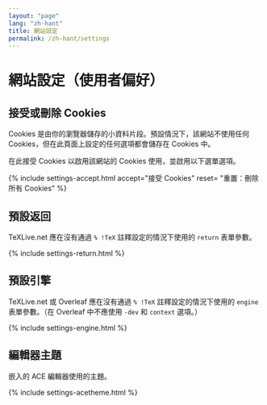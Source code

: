 ```yaml
---
layout: "page"
lang: "zh-hant"
title: 網站設定
permalink: /zh-hant/settings
---
```

# 網站設定（使用者偏好）

## 接受或刪除 Cookies

Cookies 是由你的瀏覽器儲存的小資料片段。預設情況下，該網站不使用任何 Cookies，但在此頁面上設定的任何選項都會儲存在 Cookies 中。

在此接受 Cookies 以啟用該網站的 Cookies 使用，並啟用以下選單選項。

{% include settings-accept.html 
   accept="接受 Cookies"
   reset= "重置：刪除所有 Cookies"
%}

## 預設返回
TeXLive.net 應在沒有通過 `% !TeX` 註釋設定的情況下使用的 `return` 表單參數。

{% include settings-return.html %}

## 預設引擎
TeXLive.net 或 Overleaf 應在沒有通過 `% !TeX` 註釋設定的情況下使用的 `engine` 表單參數。（在 Overleaf 中不應使用 `-dev` 和 `context` 選項。）

{% include settings-engine.html %}

## 編輯器主題
嵌入的 ACE 編輯器使用的主題。

{% include settings-acetheme.html %}

